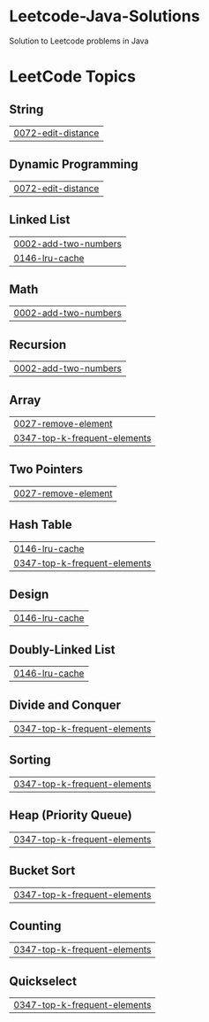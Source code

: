 # Leetcode-Java-Solutions
Solution to Leetcode problems in Java

<!---LeetCode Topics Start-->
# LeetCode Topics
## String
|  |
| ------- |
| [0072-edit-distance](https://github.com/tanmay0922/Leetcode-Java-Solutions/tree/master/0072-edit-distance) |
## Dynamic Programming
|  |
| ------- |
| [0072-edit-distance](https://github.com/tanmay0922/Leetcode-Java-Solutions/tree/master/0072-edit-distance) |
## Linked List
|  |
| ------- |
| [0002-add-two-numbers](https://github.com/tanmay0922/Leetcode-Java-Solutions/tree/master/0002-add-two-numbers) |
| [0146-lru-cache](https://github.com/tanmay0922/Leetcode-Java-Solutions/tree/master/0146-lru-cache) |
## Math
|  |
| ------- |
| [0002-add-two-numbers](https://github.com/tanmay0922/Leetcode-Java-Solutions/tree/master/0002-add-two-numbers) |
## Recursion
|  |
| ------- |
| [0002-add-two-numbers](https://github.com/tanmay0922/Leetcode-Java-Solutions/tree/master/0002-add-two-numbers) |
## Array
|  |
| ------- |
| [0027-remove-element](https://github.com/tanmay0922/Leetcode-Java-Solutions/tree/master/0027-remove-element) |
| [0347-top-k-frequent-elements](https://github.com/tanmay0922/Leetcode-Java-Solutions/tree/master/0347-top-k-frequent-elements) |
## Two Pointers
|  |
| ------- |
| [0027-remove-element](https://github.com/tanmay0922/Leetcode-Java-Solutions/tree/master/0027-remove-element) |
## Hash Table
|  |
| ------- |
| [0146-lru-cache](https://github.com/tanmay0922/Leetcode-Java-Solutions/tree/master/0146-lru-cache) |
| [0347-top-k-frequent-elements](https://github.com/tanmay0922/Leetcode-Java-Solutions/tree/master/0347-top-k-frequent-elements) |
## Design
|  |
| ------- |
| [0146-lru-cache](https://github.com/tanmay0922/Leetcode-Java-Solutions/tree/master/0146-lru-cache) |
## Doubly-Linked List
|  |
| ------- |
| [0146-lru-cache](https://github.com/tanmay0922/Leetcode-Java-Solutions/tree/master/0146-lru-cache) |
## Divide and Conquer
|  |
| ------- |
| [0347-top-k-frequent-elements](https://github.com/tanmay0922/Leetcode-Java-Solutions/tree/master/0347-top-k-frequent-elements) |
## Sorting
|  |
| ------- |
| [0347-top-k-frequent-elements](https://github.com/tanmay0922/Leetcode-Java-Solutions/tree/master/0347-top-k-frequent-elements) |
## Heap (Priority Queue)
|  |
| ------- |
| [0347-top-k-frequent-elements](https://github.com/tanmay0922/Leetcode-Java-Solutions/tree/master/0347-top-k-frequent-elements) |
## Bucket Sort
|  |
| ------- |
| [0347-top-k-frequent-elements](https://github.com/tanmay0922/Leetcode-Java-Solutions/tree/master/0347-top-k-frequent-elements) |
## Counting
|  |
| ------- |
| [0347-top-k-frequent-elements](https://github.com/tanmay0922/Leetcode-Java-Solutions/tree/master/0347-top-k-frequent-elements) |
## Quickselect
|  |
| ------- |
| [0347-top-k-frequent-elements](https://github.com/tanmay0922/Leetcode-Java-Solutions/tree/master/0347-top-k-frequent-elements) |
<!---LeetCode Topics End-->